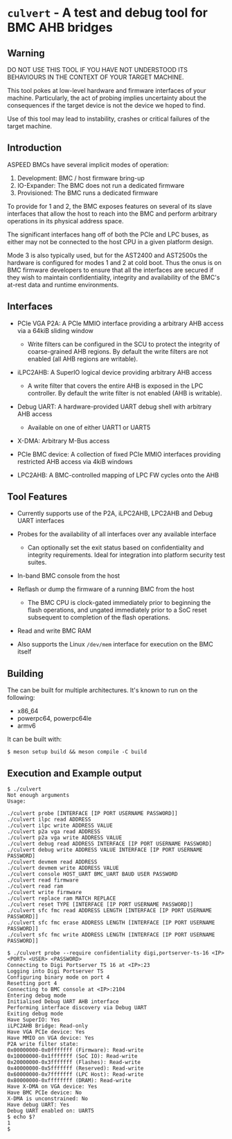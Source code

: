 # `culvert` - A test and debug tool for BMC AHB bridges

## Warning

DO NOT USE THIS TOOL IF YOU HAVE NOT UNDERSTOOD ITS BEHAVIOURS IN THE CONTEXT
OF YOUR TARGET MACHINE.

This tool pokes at low-level hardware and firmware interfaces of your machine.
Particularly, the act of probing implies uncertainty about the consequences if
the target device is not the device we hoped to find.

Use of this tool may lead to instability, crashes or critical failures of the
target machine.

## Introduction

ASPEED BMCs have several implicit modes of operation:

1. Development: BMC / host firmware bring-up
2. IO-Expander: The BMC does not run a dedicated firmware
3. Provisioned: The BMC runs a dedicated firmware

To provide for 1 and 2, the BMC exposes features on several of its slave
interfaces that allow the host to reach into the BMC and perform arbitrary
operations in its physical address space.

The significant interfaces hang off of both the PCIe and LPC buses, as either
may not be connected to the host CPU in a given platform design.

Mode 3 is also typically used, but for the AST2400 and AST2500s the hardware is
configured for modes 1 and 2 at cold boot. Thus the onus is on BMC firmware
developers to ensure that all the interfaces are secured if they wish to
maintain confidentiality, integrity and availability of the BMC's at-rest data
and runtime environments.

## Interfaces

* PCIe VGA P2A: A PCIe MMIO interface providing a arbitrary AHB access via a
  64kiB sliding window

  * Write filters can be configured in the SCU to protect the integrity of
    coarse-grained AHB regions. By default the write filters are not enabled
    (all AHB regions are writable).

* iLPC2AHB: A SuperIO logical device providing arbitrary AHB access

  * A write filter that covers the entire AHB is exposed in the LPC controller.
    By default the write filter is not enabled (AHB is writable).

* Debug UART: A hardware-provided UART debug shell with arbitrary AHB access

  * Available on one of either UART1 or UART5

* X-DMA: Arbitrary M-Bus access

* PCIe BMC device: A collection of fixed PCIe MMIO interfaces providing
  restricted AHB access via 4kiB windows

* LPC2AHB: A BMC-controlled mapping of LPC FW cycles onto the AHB

## Tool Features

* Currently supports use of the P2A, iLPC2AHB, LPC2AHB and Debug UART interfaces

* Probes for the availability of all interfaces over any available interface

  * Can optionally set the exit status based on confidentiality and integrity
    requirements. Ideal for integration into platform security test suites.

* In-band BMC console from the host

* Reflash or dump the firmware of a running BMC from the host

  * The BMC CPU is clock-gated immediately prior to beginning the flash
    operations, and ungated immediately prior to a SoC reset subsequent to
    completion of the flash operations.

* Read and write BMC RAM

* Also supports the Linux `/dev/mem` interface for execution on the BMC itself

## Building

The can be built for multiple architectures. It's known to run on the following:

* x86\_64
* powerpc64, powerpc64le
* armv6

It can be built with:

```
$ meson setup build && meson compile -C build
```

## Execution and Example output

```
$ ./culvert
Not enough arguments
Usage:

./culvert probe [INTERFACE [IP PORT USERNAME PASSWORD]]
./culvert ilpc read ADDRESS
./culvert ilpc write ADDRESS VALUE
./culvert p2a vga read ADDRESS
./culvert p2a vga write ADDRESS VALUE
./culvert debug read ADDRESS INTERFACE [IP PORT USERNAME PASSWORD]
./culvert debug write ADDRESS VALUE INTERFACE [IP PORT USERNAME PASSWORD]
./culvert devmem read ADDRESS
./culvert devmem write ADDRESS VALUE
./culvert console HOST_UART BMC_UART BAUD USER PASSWORD
./culvert read firmware
./culvert read ram
./culvert write firmware
./culvert replace ram MATCH REPLACE
./culvert reset TYPE [INTERFACE [IP PORT USERNAME PASSWORD]]
./culvert sfc fmc read ADDRESS LENGTH [INTERFACE [IP PORT USERNAME PASSWORD]]
./culvert sfc fmc erase ADDRESS LENGTH [INTERFACE [IP PORT USERNAME PASSWORD]]
./culvert sfc fmc write ADDRESS LENGTH [INTERFACE [IP PORT USERNAME PASSWORD]]
```

```
$ ./culvert probe --require confidentiality digi,portserver-ts-16 <IP> <PORT> <USER> <PASSWORD>
Connecting to Digi Portserver TS 16 at <IP>:23
Logging into Digi Portserver TS
Configuring binary mode on port 4
Resetting port 4
Connecting to BMC console at <IP>:2104
Entering debug mode
Initialised Debug UART AHB interface
Performing interface discovery via Debug UART
Exiting debug mode
Have SuperIO: Yes
iLPC2AHB Bridge: Read-only
Have VGA PCIe device: Yes
Have MMIO on VGA device: Yes
P2A write filter state:
0x00000000-0x0fffffff (Firmware): Read-write
0x10000000-0x1fffffff (SoC IO): Read-write
0x20000000-0x3fffffff (Flashes): Read-write
0x40000000-0x5fffffff (Reserved): Read-write
0x60000000-0x7fffffff (LPC Host): Read-write
0x80000000-0xffffffff (DRAM): Read-write
Have X-DMA on VGA device: Yes
Have BMC PCIe device: No
X-DMA is unconstrained: No
Have debug UART: Yes
Debug UART enabled on: UART5
$ echo $?
1
$
```

